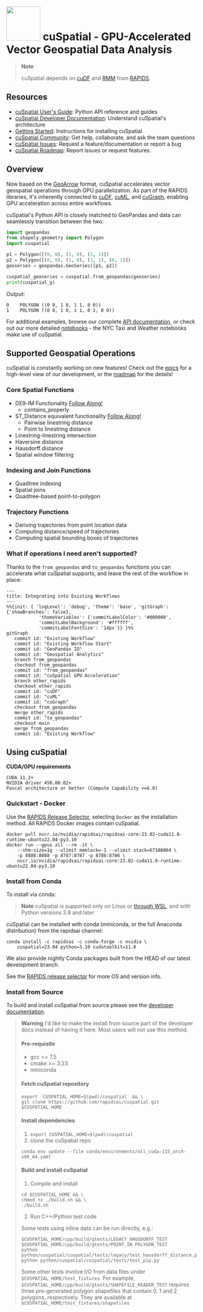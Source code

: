 # <div align="left"><img src="https://rapids.ai/assets/images/rapids_logo.png" width="90px"/>&nbsp;cuSpatial - GPU-Accelerated Vector Geospatial Data Analysis</div>

> **Note** 
> 
> cuSpatial depends on [cuDF](https://github.com/rapidsai/cudf) and [RMM](https://github.com/rapidsai/rmm) from [RAPIDS](https://rapids.ai/).

## Resources

- [cuSpatial User's Guide](https://docs.rapids.ai/api/cuspatial/stable/user_guide/cuspatial_api_examples.html): Python API reference and guides
- [cuSpatial Developer Documentation](https://docs.rapids.ai/api/cuspatial/stable/developer_guide/index.html): Understand cuSpatial's architecture
- [Getting Started](https://rapids.ai/start.html): Instructions for installing cuSpatial
- [cuSpatial Community](https://github.com/rapidsai/cuspatial/discussions): Get help, collaborate, and ask the team questions
- [cuSpatial Issues](https://github.com/rapidsai/cuspatial/issues/new/choose): Request a feature/documentation or report a bug
- [cuSpatial Roadmap](https://github.com/orgs/rapidsai/projects/41/views/5): Report issues or request features.

## Overview
Now based on the [GeoArrow](https://github.com/geoarrow/geoarrow) format, cuSpatial accelerates vector geospatial operations through GPU parallelization. As part of the RAPIDS libraries, it's inherently connected to [cuDF](https://github.com/rapidsai/cudf), [cuML](https://github.com/rapidsai/cuml), and [cuGraph](https://github.com/rapidsai/cugraph), enabling GPU acceleration across entire workflows. 

cuSpatial's Python API is closely matched to GeoPandas and data can seamlessly transition between the two:
```python
import geopandas
from shapely.geometry import Polygon
import cuspatial

p1 = Polygon([(0, 0), (1, 0), (1, 1)])
p2 = Polygon([(0, 0), (1, 0), (1, 1), (0, 1)])
geoseries = geopandas.GeoSeries([p1, p2])

cuspatial_geoseries = cuspatial.from_geopandas(geoseries)
print(cuspatial_g)
```
Output:
```
0    POLYGON ((0 0, 1 0, 1 1, 0 0))
1    POLYGON ((0 0, 1 0, 1 1, 0 1, 0 0))
```

For additional examples, browse our complete [API documentation](https://docs.rapids.ai/api/cuspatial/stable/), or check out our more detailed [notebooks](https://github.com/rapidsai/notebooks-contrib) - the NYC Taxi and Weather notebooks make use of cuSpatial.

## Supported Geospatial Operations

cuSpatial is constantly working on new features! Check out the [epics](https://github.com/orgs/rapidsai/projects/41/views/4) for a high-level view of our development, or the [roadmap](https://github.com/orgs/rapidsai/projects/41/views/5) for the details!

### Core Spatial Functions
- DE9-IM Functionality [Follow Along!](https://github.com/rapidsai/cuspatial/milestone/5)
  - contains_properly
- ST_Distance equivalent functionality [Follow Along!](https://github.com/rapidsai/cuspatial/issues/767)
  - Pairwise linestring distance
  - Point to linestring distance
- Linestring-linestring intersection
- Haversine distance
- Hausdorff distance
- Spatial window filtering

### Indexing and Join Functions
- Quadtree indexing
- Spatial joins
- Quadtree-based point-to-polygon

### Trajectory Functions
- Deriving trajectories from point location data
- Computing distance/speed of trajectories
- Computing spatial bounding boxes of trajectories

### What if operations I need aren't supported?
Thanks to the `from_geopandas` and `to_geopandas` functions you can accelerate what cuSpatial supports, and leave the rest of the workflow in place:

```mermaid
---
title: Integrating into Existing Workflows
---
%%{init: { 'logLevel': 'debug', 'theme': 'base', 'gitGraph': {'showBranches': false},
            'themeVariables': {'commitLabelColor': '#000000',
            'commitLabelBackground': '#ffffff',
            'commitLabelFontSize': '14px'}} }%%
gitGraph
   commit id: "Existing Workflow"
   commit id: "Existing Workflow Start"
   commit id: "GeoPandas IO"
   commit id: "Geospatial Analytics"
   branch from_geopandas
   checkout from_geopandas
   commit id: "from_geopandas"
   commit id: "cuSpatial GPU Acceleration"
   branch other_rapids
   checkout other_rapids
   commit id: "cuDF"
   commit id: "cuML"
   commit id: "cuGraph"
   checkout from_geopandas
   merge other_rapids
   commit id: "to_geopandas"
   checkout main
   merge from_geopandas
   commit id: "Existing Workflow"
```


## Using cuSpatial
**CUDA/GPU requirements**
```
CUDA 11.2+
NVIDIA driver 450.80.02+
Pascal architecture or better (Compute Capability >=6.0)
```

### Quickstart - Docker
Use the [RAPIDS Release Selector](https://rapids.ai/start.html#get-rapids), selecting `Docker` as the installation method. All RAPIDS Docker images contain cuSpatial.

```shell
docker pull nvcr.io/nvidia/rapidsai/rapidsai-core:23.02-cuda11.8-runtime-ubuntu22.04-py3.10
docker run --gpus all --rm -it \
    --shm-size=1g --ulimit memlock=-1 --ulimit stack=67108864 \
    -p 8888:8888 -p 8787:8787 -p 8786:8786 \
    nvcr.io/nvidia/rapidsai/rapidsai-core:23.02-cuda11.8-runtime-ubuntu22.04-py3.10
```

### Install from Conda

To install via conda:
> **Note** cuSpatial is supported only on Linux or [through WSL](https://rapids.ai/wsl2.html), and with Python versions 3.8 and later

cuSpatial can be installed with conda (miniconda, or the full Anaconda distribution) from the rapidsai channel:

```shell
conda install -c rapidsai -c conda-forge -c nvidia \
    cuspatial=23.04 python=3.10 cudatoolkit=11.8
```
We also provide nightly Conda packages built from the HEAD of our latest development branch.

See the [RAPIDS release selector](https://rapids.ai/start.html#get-rapids) for more OS and version info.

### Install from Source

To build and install cuSpatial from source please see the [developer documentation](https://docs.rapids.ai/api/cuspatial/stable/developer_guide/development_environment.html).

> **Warning**
> I'd like to make the install from source part of the developer docs instead of having it here. Most users will not use this method.
>#### Pre-requisite
>
>- gcc >= 7.5
>- cmake >= 3.23
>- miniconda
>
>#### Fetch cuSpatial repository
>
>```shell
>export `CUSPATIAL_HOME=$(pwd)/cuspatial` && \
>git clone https://github.com/rapidsai/cuspatial.git $CUSPATIAL_HOME
>```
>#### Install dependencies
>
>1. `export CUSPATIAL_HOME=$(pwd)/cuspatial`
>2. clone the cuSpatial repo
>
>```shell
>conda env update --file conda/environments/all_cuda-115_arch-x86_64.yaml
>```
>
>#### Build and install cuSpatial
>
>1. Compile and install
>   ```shell
>   cd $CUSPATIAL_HOME && \
>   chmod +x ./build.sh && \
>  ./build.sh
>   ```
>
>2. Run C++/Python test code
>
>   Some tests using inline data can be run directly, e.g.:
>
>   ```shell
>   $CUSPATIAL_HOME/cpp/build/gtests/LEGACY_HAUSDORFF_TEST
>   $CUSPATIAL_HOME/cpp/build/gtests/POINT_IN_POLYGON_TEST
>   python python/cuspatial/cuspatial/tests/legacy/test_hausdorff_distance.py
>   python python/cuspatial/cuspatial/tests/test_pip.py
>   ```
>
>   Some other tests involve I/O from data files under `$CUSPATIAL_HOME/test_fixtures`.
>   For example, `$CUSPATIAL_HOME/cpp/build/gtests/SHAPEFILE_READER_TEST` requires three
>   pre-generated polygon shapefiles that contain 0, 1 and 2 polygons, respectively. They are available at
>   `$CUSPATIAL_HOME/test_fixtures/shapefiles` <br>
